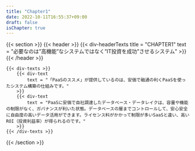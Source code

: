 ```yaml
---
title: "Chapter1"
date: 2022-10-11T16:55:37+09:00
draft: false
isChapter: true
---
```


{{< section >}}
    {{< header >}}
        {{< div-headerTexts
            title = "CHAPTER1"
            text = "必要なのは”高機能”なシステムではなく”IT投資を成功”させるシステム"
        >}}
    {{< /header >}}

    {{< div-texts >}}
        {{< div-text
            text = "「PaaSのススメ」が提供しているのは、安価で融通の利くPaaSを使ったシステム構築の仕組みです。"
        >}} 
        {{< div-text
            text = "PaaSに安価で自社調達したデータベース・データレイクは、容量や機能の制限がなく、ガバナンスが利いた状態。データベースの層までコントロールして、安心安全に自由度の高いデータ活用ができます。ライセンス料がかかって制限が多いSaaSと違い、高いROI（投資利益率）が得られるのです。"
        >}} 
    {{< /div-texts >}}
{{< /section >}}
